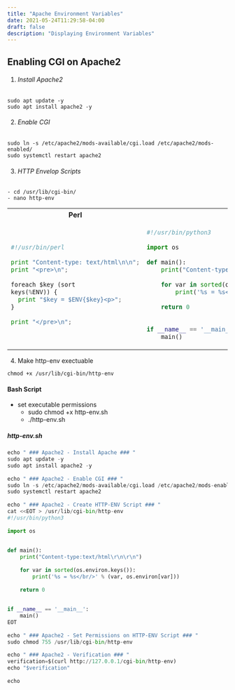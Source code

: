 ```yaml
---
title: "Apache Environment Variables"
date: 2021-05-24T11:29:58-04:00
draft: false
description: "Displaying Environment Variables"
---
```


## Enabling CGI on Apache2
1. ###### Install Apache2
```
sudo apt update -y
sudo apt install apache2 -y
```
2. ###### Enable CGI
```
sudo ln -s /etc/apache2/mods-available/cgi.load /etc/apache2/mods-enabled/
sudo systemctl restart apache2
```
3. ###### HTTP Envelop Scripts 
```
- cd /usr/lib/cgi-bin/ 
- nano http-env
```

<table>
<tr>
<th>Perl</th>
<th>Python</th>
</tr>
<tr>
<td>

```python
#!/usr/bin/perl
 
print "Content-type: text/html\n\n";
print "<pre>\n";
 
foreach $key (sort
keys(%ENV)) {
  print "$key = $ENV{$key}<p>";
}
 
print "</pre>\n";
```

</td>
<td>

```python
#!/usr/bin/python3
 
import os
 
def main():
    print("Content-type:text/html\r\n\r\n")
 
    for var in sorted(os.environ.keys()):
        print('%s = %s</br/>' % (var, os.environ[var]))
 
    return 0
 
 
if __name__ == '__main__':
    main()
```

</td>
</tr>
</table>

4. Make http-env exectuable
```
chmod +x /usr/lib/cgi-bin/http-env
```

#### Bash Script
- set executable permissions
  * sudo chmod +x http-env.sh
  * ./http-env.sh

##### http-env.sh
```python
echo " ### Apache2 - Install Apache ### "
sudo apt update -y
sudo apt install apache2 -y
 
echo " ### Apache2 - Enable CGI ### "
sudo ln -s /etc/apache2/mods-available/cgi.load /etc/apache2/mods-enabled/
sudo systemctl restart apache2
 
echo " ### Apache2 - Create HTTP-ENV Script ### "
cat <<EOT > /usr/lib/cgi-bin/http-env
#!/usr/bin/python3
 
import os
 
 
def main():
    print("Content-type:text/html\r\n\r\n")
 
    for var in sorted(os.environ.keys()):
        print('%s = %s</br/>' % (var, os.environ[var]))
 
    return 0
 
 
if __name__ == '__main__':
    main()
EOT
 
echo " ### Apache2 - Set Permissions on HTTP-ENV Script ### "
sudo chmod 755 /usr/lib/cgi-bin/http-env
 
echo " ### Apache2 - Verification ### "
verification=$(curl http://127.0.0.1/cgi-bin/http-env)
echo "$verification"
 
echo 

